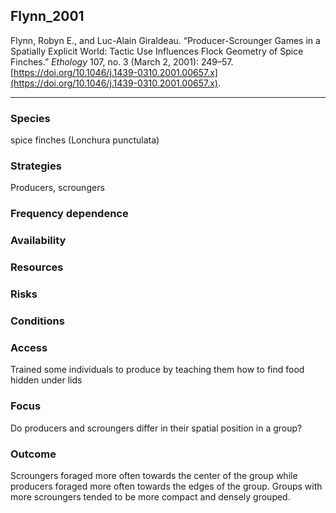 ## Flynn_2001

Flynn, Robyn E., and Luc-Alain Giraldeau. “Producer-Scrounger Games in a Spatially Explicit World: Tactic Use Influences Flock Geometry of Spice Finches.” _Ethology_ 107, no. 3 (March 2, 2001): 249–57. [https://doi.org/10.1046/j.1439-0310.2001.00657.x](https://doi.org/10.1046/j.1439-0310.2001.00657.x).

---

### Species
spice finches (Lonchura punctulata)

### Strategies
Producers, scroungers

### Frequency dependence

### Availability

### Resources

### Risks

### Conditions

### Access
Trained some individuals to produce by teaching them how to find food hidden under lids

### Focus
Do producers and scroungers differ in their spatial position in a group?

### Outcome
Scroungers foraged more often towards the center of the group while producers foraged more often towards the edges of the group. Groups with more scroungers tended to be more compact and densely grouped. 